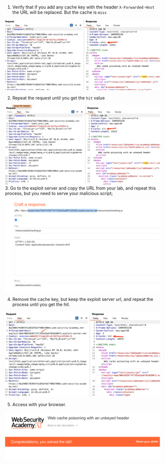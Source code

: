 
1. Verify that if you add any cache key with the header `X-Forwarded-Host` the URL will be replaced. But the cache is `miss`

![](/static/img/Pasted_image_20231115175403.png)

2. Repeat the request until you get the `hit` value

![](/static/img/Pasted_image_20231115175447.png)
3. Go to the exploit server and copy the URL from your lab, and repeat this process, but you need to serve your malicious script;

![](/static/img/Pasted_image_20231115175551.png)

4. Remove the cache key, but keep the exploit server url, and repeat the process until you get the hit.

![](/static/img/Pasted_image_20231115175705.png)

5. Access with your browser.

![](/static/img/Pasted_image_20231115175204.png)